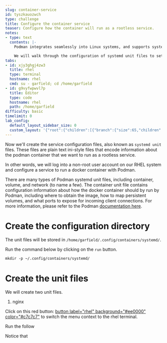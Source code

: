 ```yaml
---
slug: container-service
id: tyszkauozwch
type: challenge
title: Configure the container service
teaser: Configure how the container will run as a rootless service.
notes:
- type: text
  contents: |-
    Podman integrates seamlessly into Linux systems, and supports systemd. Linux commonly uses the systemd init system to manage local services such as web servers, container engines, network daemons, and all of their interdependencies.

    We will walk through the configuration of systemd unit files to set up an nginx web server container. Once the unit files are created, we'll start the container service which initiates the automatic download of a specified container image, and set up the persistent storage to store the data to serve a web page.
tabs:
- id: xjy3ghgj4zw3
  title: rhel
  type: terminal
  hostname: rhel
  cmd: su - garfield; cd /home/garfield
- id: g9vyfwpwvl7p
  title: Editor
  type: code
  hostname: rhel
  path: /home/garfield
difficulty: basic
timelimit: 0
lab_config:
  default_layout_sidebar_size: 0
  custom_layout: '{"root":{"children":[{"branch":{"size":65,"children":[{"leaf":{"tabs":["xjy3ghgj4zw3"],"activeTabId":"xjy3ghgj4zw3","size":48}},{"leaf":{"tabs":["g9vyfwpwvl7p"],"activeTabId":"g9vyfwpwvl7p","size":48}}]}},{"leaf":{"tabs":["assignment"],"activeTabId":"assignment","size":33}}],"orientation":"Horizontal"}}'
---
```

Now we'll create the service configuration files, also known as `systemd unit` files. These files are plain text ini-style files that encode information about the podman container that we want to run as a rootless service.

In other words, we will log into a non-root user account on our RHEL system and configure a service to run a docker container with Podman.

There are many types of Podman systemd unit files, including container, volume, and network (to name a few). The container unit file contains configuration information about how the docker container should by run by Podman, including where to obtain the image, how to map persistent volumes, and what ports to expose for incoming client connections. For more information, please refer to the Podman [documentation here](https://docs.podman.io/en/latest/markdown/podman-systemd.unit.5.html).

Create the configuration directory
===
The unit files will be stored in `/home/garfield/.config/containers/systemd/`.

Run the command below by clicking on the `run` button.

```bash,run
mkdir -p ~/.config/containers/systemd/
```

Create the unit files
===
We will create two unit files.
1) nginx

Click on this red button: [button label="rhel" background="#ee0000" color="#c7c7c7"](tab-0) to switch the menu context to the rhel terminal.

Run the follow

Notice that



